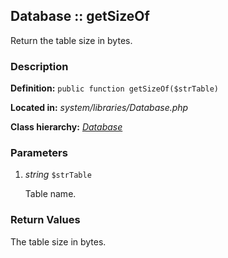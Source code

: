 
Database :: getSizeOf
-------------------------------------------

Return the table size in bytes.


### Description ###

**Definition:** `public function getSizeOf($strTable)`

**Located in:** *system/libraries/Database.php*

**Class hierarchy:** *[Database](../Database.md)*


### Parameters ###

1. *string* `$strTable`

	Table name.


### Return Values ###

The table size in bytes.

